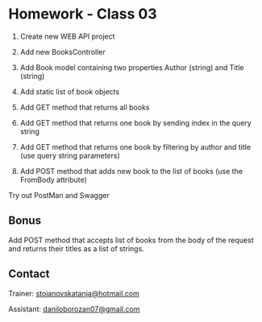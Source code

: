 # Homework - Class 03

1. Create new WEB API project

2. Add new BooksController

3. Add Book model containing two properties Author (string) and Title (string)

4. Add static list of book objects 

5. Add GET method that returns all books

6. Add GET method that returns one book by sending index in the query string

7. Add GET method that returns one book by filtering by author and title (use query string parameters)

8. Add POST method that adds new book to the list of books (use the FromBody attribute)

Try out PostMan and Swagger

## Bonus

Add POST method that accepts list of  books from the body of the request and returns their titles as a list of strings.





## Contact
Trainer: stojanovskatanja@hotmail.com

Assistant: daniloborozan07@gmail.com